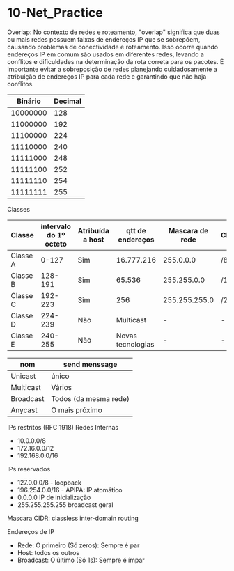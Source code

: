# 10-Net_Practice

Overlap: No contexto de redes e roteamento, "overlap" significa que duas ou mais redes possuem faixas de endereços IP que se sobrepõem, causando problemas de conectividade e roteamento. Isso ocorre quando endereços IP em comum são usados em diferentes redes, levando a conflitos e dificuldades na determinação da rota correta para os pacotes. É importante evitar a sobreposição de redes planejando cuidadosamente a atribuição de endereços IP para cada rede e garantindo que não haja conflitos.

| Binário | Decimal |
| ------- | ------- |
|10000000|128|
|11000000|192|
|11100000|224|
|11110000|240|
|11111000|248|
|11111100|252|
|11111110|254|
|11111111|255|

Classes

| Classe | intervalo do 1º octeto | Atribuída a host | qtt de endereços | Mascara  de rede | CIDR |
| --- | --- | --- | --- | --- | --- |
| Classe A | 0-127 | Sim | 16.777.216 | 255.0.0.0 | /8 |
| Classe B | 128-191 | Sim | 65.536 | 255.255.0.0 | /16 |
| Classe C | 192-223 | Sim | 256 | 255.255.255.0 | /24 |
| Classe D | 224-239 | Não | Multicast | - | - |
| Classe E | 240-255 | Não | Novas tecnologias | - | - |

|nom|send menssage |
| --- | --- |
| Unicast | único |
| Multicast | Vários |
| Broadcast | Todos (da mesma rede)|
| Anycast | O mais próximo |

IPs restritos (RFC 1918)
Redes Internas
- 10.0.0.0/8
- 172.16.0.0/12
- 192.168.0.0/16

IPs reservados
- 127.0.0.0/8 - loopback
- 196.254.0.0/16 - APIPA: IP atomático
- 0.0.0.0 IP de inicialização
- 255.255.255.255 broadcast geral

Mascara CIDR:  classless inter-domain routing

Endereços de IP
- Rede: O primeiro (Só zeros): Sempre é par
- Host: todos os outros
- Broadcast: O último (Só 1s): Sempre é ímpar
